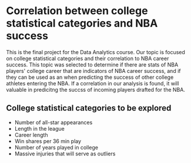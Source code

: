 # Correlation between college statistical categories and NBA success
This is the final project for the Data Analytics course. Our topic is focused on college statistical categories and their correlation to NBA career success. This topic was selected to determine if there are stats of NBA players' college career that are indicators of NBA career success, and if they can be used as an  when predicting the success of other college athletes entering the NBA. If a correlation in our analysis is found, it will valuable in predicitng the succss of incoming players drafted for the NBA. 

## College statistical categories to be explored 
* Number of all-star appearances
* Length in the league 
* Career length
* Win shares per 36 min play
* Number of years played in college 
* Massive injuries that will serve as outliers 




